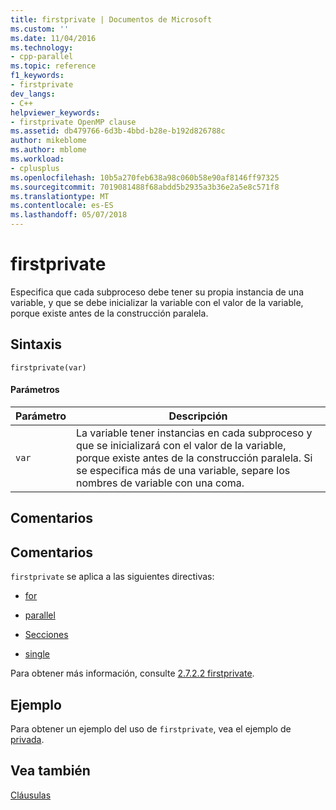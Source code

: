 ```yaml
---
title: firstprivate | Documentos de Microsoft
ms.custom: ''
ms.date: 11/04/2016
ms.technology:
- cpp-parallel
ms.topic: reference
f1_keywords:
- firstprivate
dev_langs:
- C++
helpviewer_keywords:
- firstprivate OpenMP clause
ms.assetid: db479766-6d3b-4bbd-b28e-b192d826788c
author: mikeblome
ms.author: mblome
ms.workload:
- cplusplus
ms.openlocfilehash: 10b5a270feb638a98c060b58e90af8146ff97325
ms.sourcegitcommit: 7019081488f68abdd5b2935a3b36e2a5e8c571f8
ms.translationtype: MT
ms.contentlocale: es-ES
ms.lasthandoff: 05/07/2018
---
```

# <a name="firstprivate"></a>firstprivate
Especifica que cada subproceso debe tener su propia instancia de una variable, y que se debe inicializar la variable con el valor de la variable, porque existe antes de la construcción paralela.  
  
## <a name="syntax"></a>Sintaxis  
  
```  
firstprivate(var)  
```  
  
#### <a name="parameters"></a>Parámetros  
  
|Parámetro|Descripción|  
|---------------|-----------------|  
|`var`|La variable tener instancias en cada subproceso y que se inicializará con el valor de la variable, porque existe antes de la construcción paralela. Si se especifica más de una variable, separe los nombres de variable con una coma.|  
  
## <a name="remarks"></a>Comentarios  
  
## <a name="remarks"></a>Comentarios  
 `firstprivate` se aplica a las siguientes directivas:  
  
-   [for](../../../parallel/openmp/reference/for-openmp.md)  
  
-   [parallel](../../../parallel/openmp/reference/parallel.md)  
  
-   [Secciones](../../../parallel/openmp/reference/sections-openmp.md)  
  
-   [single](../../../parallel/openmp/reference/single.md)  
  
 Para obtener más información, consulte [2.7.2.2 firstprivate](../../../parallel/openmp/2-7-2-2-firstprivate.md).  
  
## <a name="example"></a>Ejemplo  
 Para obtener un ejemplo del uso de `firstprivate`, vea el ejemplo de [privada](../../../parallel/openmp/reference/private-openmp.md).  
  
## <a name="see-also"></a>Vea también  
 [Cláusulas](../../../parallel/openmp/reference/openmp-clauses.md)